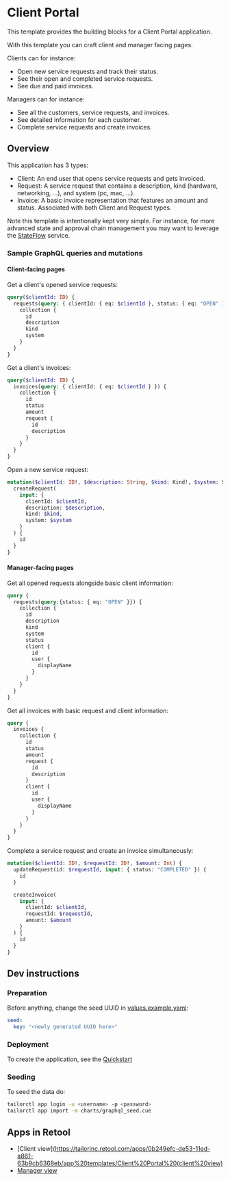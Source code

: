 # Client Portal

This template provides the building blocks for a Client Portal application.

With this template you can craft client and manager facing pages.

Clients can for instance:
- Open new service requests and track their status.
- See their open and completed service requests.
- See due and paid invoices.

Managers can for instance:
- See all the customers, service requests, and invoices.
- See detailed information for each customer.
- Complete service requests and create invoices.


## Overview

This application has 3 types:
- Client: An end user that opens service requests and gets invoiced.
- Request: A service request that contains a description, kind (hardware, networking, ...), and system (pc, mac, ...).
- Invoice: A basic invoice representation that features an amount and status. Associated with both Client and Request types.

Note this template is intentionally kept very simple.
For instance, for more advanced state and approval chain management you may want to leverage the [StateFlow](https://docs.tailor.tech/tutorials/setup-stateflow/overview) service.


### Sample GraphQL queries and mutations

#### Client-facing pages

Get a client's opened service requests:
```graphql
query($clientId: ID) {
  requests(query: { clientId: { eq: $clientId }, status: { eq: "OPEN" }}) {
    collection {
      id
      description
      kind
      system
    }
  }
}
```

Get a client's invoices:
```graphql
query($clientId: ID) {
  invoices(query: { clientId: { eq: $clientId } }) {
    collection {
      id
      status
      amount
      request {
        id
        description
      }
    }
  }
}
```

Open a new service request:
```graphql
mutation($clientId: ID!, $description: String, $kind: Kind!, $system: System!) {
  createRequest(
    input: {
      clientId: $clientId,
      description: $description,
      kind: $kind,
      system: $system
    }
  ) {
    id
  }
}
```

#### Manager-facing pages

Get all opened requests alongside basic client information:
```graphql
query {
  requests(query:{status: { eq: "OPEN" }}) {
    collection {
      id
      description
      kind
      system
      status
      client {
        id
        user {
          displayName
        }
      }
    }
  }
}
```

Get all invoices with basic request and client information:
```graphql
query {
  invoices {
    collection {
      id
      status
      amount
      request {
        id
        description
      }
      client {
        id
        user {
          displayName
        }
      }
    }
  }
}
```

Complete a service request and create an invoice simultaneously:
```graphql
mutation($clientId: ID!, $requestId: ID!, $amount: Int) {
  updateRequest(id: $requestId, input: { status: "COMPLETED" }) {
    id
  }

  createInvoice(
    input: {
      clientId: $clientId,
      requestId: $requestId,
      amount: $amount
    }
  ) {
    id
  }
}
```


## Dev instructions

### Preparation

Before anything, change the seed UUID in [values.example.yaml](values.example.yaml):

```yaml
seed:
  key: "<newly generated UUID here>"
```

### Deployment

To create the application, see the [Quickstart](https://pf-services-docs-tailorinc.vercel.app/getting-started/quickstart)

### Seeding

To seed the data do:

```sh
tailorctl app login -u <username> -p <password>
tailorctl app import -m charts/graphql_seed.cue
```


## Apps in Retool

- [Client view](https://tailorinc.retool.com/apps/0b249efc-de53-11ed-a861-63b9cb6368eb/app%20templates/Client%20Portal%20(client%20view)
- [Manager view](https://tailorinc.retool.com/apps/68bcf0f0-c166-11ed-a96f-dbc7e6501446/app%20templates/Client%20Portal%20(manager%20view))

